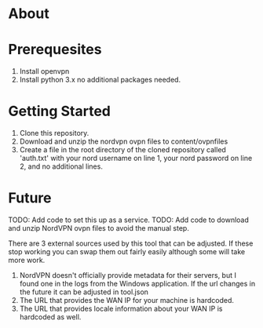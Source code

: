 # About


# Prerequesites

1. Install openvpn
1. Install python 3.x no additional packages needed.


# Getting Started

1. Clone this repository.
1. Download and unzip the nordvpn ovpn files to content/ovpnfiles
1. Create a file in the root directory of the cloned repository called 'auth.txt' with your nord username on line 1, your nord password on line 2, and no additional lines.

# Future

TODO: Add code to set this up as a service.
TODO: Add code to download and unzip NordVPN ovpn files to avoid the manual step.

There are 3 external sources used by this tool that can be adjusted. If these stop working you can swap them out fairly easily although some will take more work.

1. NordVPN doesn't officially provide metadata for their servers, but I found one in the logs from the Windows application. If the url changes in the future it can be adjusted in tool.json
1. The URL that provides the WAN IP for your machine is hardcoded.
1. The URL that provides locale information about your WAN IP is hardcoded as well.
